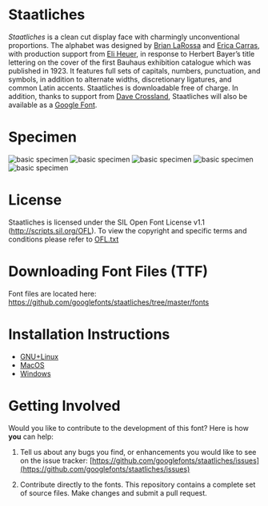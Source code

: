 # Staatliches

*Staatliches* is a clean cut display face with charmingly unconventional proportions. The alphabet was designed by [Brian LaRossa](http://www.larossa.co/) and [Erica Carras](https://ericacarras.com/), with production support from [Eli Heuer](https://elih.blog/), in response to Herbert Bayer’s title lettering on the cover of the first Bauhaus exhibition catalogue which was published in 1923. It features full sets of capitals, numbers, punctuation, and symbols, in addition to alternate widths, discretionary ligatures, and common Latin accents. Staatliches is downloadable free of charge. In addition, thanks to support from [Dave Crossland](https://twitter.com/davelab6), Staatliches will also be available as a [Google Font](https://fonts.google.com/).

# Specimen

![basic specimen](https://github.com/googlefonts/staatliches/blob/master/docs/images/Staatliches-1.png)
![basic specimen](https://github.com/googlefonts/staatliches/blob/master/docs/images/Staatliches-2.png)
![basic specimen](https://github.com/googlefonts/staatliches/blob/master/docs/images/Staatliches-3.png)
![basic specimen](https://github.com/googlefonts/staatliches/blob/master/docs/images/type-brut-specimen-c.jpg)
![basic specimen](https://github.com/googlefonts/staatliches/blob/master/docs/images/type-brut-specimen.jpg)

# License

Staatliches is licensed under the SIL Open Font License v1.1 (<http://scripts.sil.org/OFL>).
To view the copyright and specific terms and conditions please refer to [OFL.txt](https://github.com/googlefonts/staatliches/blob/master/OFL.txt)

# Downloading Font Files (TTF)

Font files are located here: <https://github.com/googlefonts/staatliches/tree/master/fonts>

# Installation Instructions

- [GNU+Linux](https://wiki.archlinux.org/index.php/fonts#Manual_installation)
- [MacOS](https://support.apple.com/en-us/HT201749)
- [Windows](https://support.microsoft.com/en-us/help/314960/how-to-install-or-remove-a-font-in-windows)

# Getting Involved

Would you like to contribute to the development of this font? Here is how **you** can help:

1. Tell us about any bugs you find, or enhancements you would like to see on the issue tracker: [https://github.com/googlefonts/staatliches/issues](https://github.com/googlefonts/staatliches/issues)

2. Contribute directly to the fonts. This repository contains a complete set of source files. Make changes and submit a pull request.
